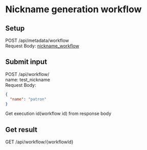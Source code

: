# Nickname generation workflow

## Setup
POST /api/metadata/workflow  
Request Body: [nickname_workflow](src/main/resources/nickname_workflow.json)

## Submit input
POST /api/workflow/  
name: test_nickname  
Request Body:  
```json
{
  "name": "patron"
}
```
Get execution id(workflow id) from response body

## Get result
GET /api/workflow/{workflowId}

